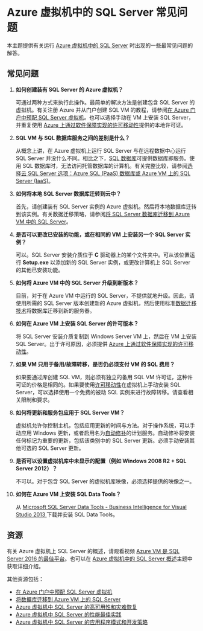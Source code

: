 <properties
	pageTitle="Azure 虚拟机中的 SQL Server 常见问题 | Azure"
	description="本文提供有关运行 Azure VM 中的 SQL Server 时遇到的常见问题的解答。"
	services="virtual-machines-windows"
	documentationCenter=""
	authors="v-shysun"
	manager="msmets"
	editor=""
	tags="azure-service-management"/>  


<tags
	ms.service="virtual-machines-windows"
	ms.date="04/27/2016"
	wacn.date=""/>

# Azure 虚拟机中的 SQL Server 常见问题

本主题提供有关运行 [Azure 虚拟机中的 SQL Server](/home/features/virtual-machines/sql-server/) 时出现的一些最常见问题的解答。

## 常见问题

1. **如何创建装有 SQL Server 的 Azure 虚拟机？**

	可通过两种方式来执行此操作。最简单的解决方法是创建包含 SQL Server 的虚拟机。有关注册 Azure 并从门户创建 SQL VM 的教程，请参阅[在 Azure 门户中预配 SQL Server 虚拟机](/documentation/articles/virtual-machines-windows-portal-sql-server-provision)。也可以选择手动在 VM 上安装 SQL Server，并重复使用 [Azure 上通过软件保障实现的许可移动性](https://azure.microsoft.com/pricing/license-mobility/)提供的本地许可证。

1. **SQL VM 与 SQL 数据库服务之间的差别是什么？**

	从概念上讲，在 Azure 虚拟机上运行 SQL Server 与在远程数据中心运行 SQL Server 并没什么不同。相比之下，[SQL 数据库](/documentation/articles/sql-database-technical-overview)可提供数据库即服务。使用 SQL 数据库时，无法访问托管数据库的计算机。有关完整比较，请参阅[选择云 SQL Server 选项：Azure SQL (PaaS) 数据库或 Azure VM 上的 SQL Server (IaaS)](../sql-database/media/data-management-azure-sql-database-and-sql-server-iaas.md)。

1. **如何将本地 SQL Server 数据库迁转到云中？**

	首先，请创建装有 SQL Server 实例的 Azure 虚拟机。然后将本地数据库迁转到该实例。有关数据迁移策略，请参阅[将 SQL Server 数据库迁移到 Azure VM 中的 SQL Server](/documentation/articles/virtual-machines-windows-migrate-sql)。

2. **是否可以更改已安装的功能，或在相同的 VM 上安装另一个 SQL Server 实例？**

	可以。SQL Server 安装介质位于 **C** 驱动器上的某个文件夹中。可从该位置运行 **Setup.exe** 以添加新的 SQL Server 实例，或更改计算机上 SQL Server 的其他已安装功能。

3. **如何将 Azure VM 中的 SQL Server 升级到新版本？**

	目前，对于在 Azure VM 中运行的 SQL Server，不提供就地升级。因此，请使用所需的 SQL Server 版本创建新的 Azure 虚拟机，然后使用标准[数据迁移技术](/documentation/articles/virtual-machines-windows-migrate-sql)将数据库迁移到新的服务器。

4. **如何在 Azure VM 上安装 SQL Server 的许可版本？**

	将 SQL Server 安装介质复制到 Windows Server VM 上，然后在 VM 上安装 SQL Server。出于许可原因，必须提供 [Azure 上通过软件保障实现的许可移动性](https://azure.microsoft.com/pricing/license-mobility/)。

5. **如果 VM 只用于备用/故障转移，是否仍必须支付 VM 的 SQL 费用？**

	如果要通过库创建 SQL VM，则必须有独立的备用 SQL VM 许可证，这种许可证的价格是相同的。如果要使用[许可移动性](https://azure.microsoft.com/pricing/license-mobility/)在虚拟机上手动安装 SQL Server，可以选择使用一个免费的被动 SQL 实例来进行故障转移。请查看相关限制和要求。

6. **如何将更新和服务包应用于 SQL Server VM？**

	虚拟机允许你控制主机，包括应用更新的时间与方法。对于操作系统，可以手动应用 Windows 更新，或者启用名为[自动修补](/documentation/articles/virtual-machines-windows-classic-sql-automated-patching)的计划服务。自动修补将安装任何标记为重要的更新，包括该类别中的 SQL Server 更新。必须手动安装其他可选的 SQL Server 更新。

7. **是否可以设置虚拟机库中未显示的配置（例如 Windows 2008 R2 + SQL Server 2012）？**

	不可以。对于包含 SQL Server 的虚拟机库映像，必须选择提供的映像之一。

9. **如何在 Azure VM 上安装 SQL Data Tools？**

	从 [Microsoft SQL Server Data Tools - Business Intelligence for Visual Studio 2013 ](https://www.microsoft.com/download/details.aspx?id=42313) 下载并安装 SQL Data Tools。

## 资源

有关 Azure 虚拟机上 SQL Server 的概述，请观看视频 [Azure VM 是 SQL Server 2016 的最佳平台](https://channel9.msdn.com/Events/DataDriven/SQLServer2016/Azure-VM-is-the-best-platform-for-SQL-Server-2016)。也可以在 [Azure 虚拟机中的 SQL Server 概述](/documentation/articles/virtual-machines-windows-sql-server-iaas-overview)主题中获取详细介绍。

其他资源包括：

- [在 Azure 门户中预配 SQL Server 虚拟机](/documentation/articles/virtual-machines-windows-portal-sql-server-provision)
- [将数据库迁移到 Azure VM 上的 SQL Server](/documentation/articles/virtual-machines-windows-migrate-sql)
- [Azure 虚拟机中 SQL Server 的高可用性和灾难恢复](/documentation/articles/virtual-machines-windows-sql-high-availability-dr)
- [Azure 虚拟机中 SQL Server 的性能最佳实践](/documentation/articles/virtual-machines-windows-sql-performance)
- [Azure 虚拟机中 SQL Server 的应用程序模式和开发策略](/documentation/articles/virtual-machines-windows-sql-server-app-patterns-dev-strategies)

<!---HONumber=Mooncake_Quality_Review_1215_2016-->